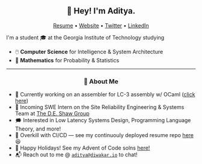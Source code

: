<h2 align="center">👋 Hey! I'm Aditya.</h2>
<p align="center">
  <a href="https://files.aditya.diwakar.io/resume.pdf">Resume</a> •
  <a href="https://aditya.diwakar.io/">Website</a> •
  <a href="https://twitter.com/adityaxdiwakar">Twitter</a> •
  <a href="https://www.linkedin.com/in/adityadiwakar/">LinkedIn</a>
</p>


I'm a student 🎓 at the Georgia Institute of Technology studying
- 🖱️ **Computer Science** for Intelligence & System Architecture
- 🧮 **Mathematics** for Probability & Statistics

-------
<h3 align="center">🍎 About Me</h3>

- 🔭 Currently working on an assembler for LC-3 assembly w/ OCaml ([click here](https://github.com/adityaxdiwakar/ocamlc-3))
- 📆 Incoming SWE Intern on the Site Reliability Engineering & Systems Team at [The D.E. Shaw Group](https://www.deshaw.com/)
- 🗯️ Interested in Low Latency Systems Design, Programming Language Theory, and more!
- 📝 Overkill with CI/CD — see my continuouly deployed resume repo [here](https://github.com/adityaxdiwakar/resume) 😆
- 🎄 Happy Holidays! See my Advent of Code solns [here!](https://github.com/adityaxdiwakar/advent-of-code-2021)
- 📬 Reach out to me @ [`aditya@diwakar.io`](mailto:aditya@diwakar.io) to chat!
